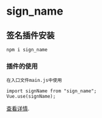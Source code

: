 # sign_name

## 签名插件安装
```
npm i sign_name
```

###  插件的使用

```
在入口文件main.js中使用

import signName from "sign_name";
Vue.use(signName);
```

[查看详情](https://github.com/Zhoushunshun541/sign_name).